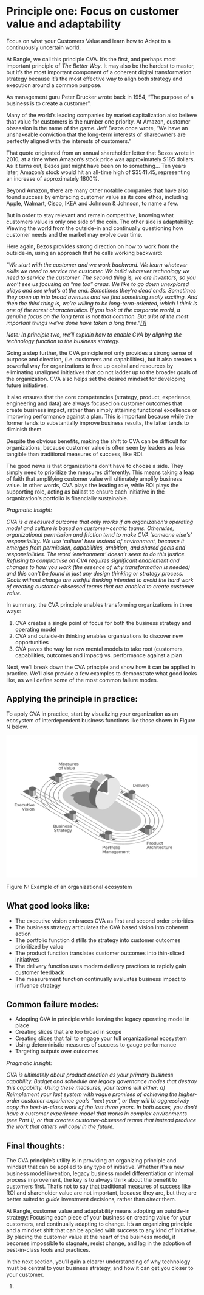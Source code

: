 # Principle one: Focus on customer value and adaptability

Focus on what your Customers Value and learn how to Adapt to a continuously uncertain world.

At Rangle, we call this principle CVA. It’s the first, and perhaps most important principle of _The Better Way_. It may also be the hardest to master, but it’s the most important component of a coherent digital transformation strategy because it’s the most effective way to align both strategy and execution around a common purpose.

As management guru Peter Drucker wrote back in 1954, “The purpose of a business is to create a customer”.

Many of the world’s leading companies by market capitalization also believe that value for customers is the number one priority. At Amazon, customer obsession is the name of the game. Jeff Bezos once wrote, “We have an unshakeable conviction that the long-term interests of shareowners are perfectly aligned with the interests of customers.”

That quote originated from an annual shareholder letter that Bezos wrote in 2010, at a time when Amazon’s stock price was approximately $185 dollars. As it turns out, Bezos just might have been on to something… Ten years later, Amazon’s stock would hit an all-time high of $3541.45, representing an increase of approximately 1800%.

Beyond Amazon, there are many other notable companies that have also found success by embracing customer value as its core ethos, including Apple, Walmart, Cisco, IKEA and Johnson & Johnson, to name a few.

But in order to stay relevant and remain competitive, knowing what customers value is only one side of the coin. The other side is adaptability: Viewing the world from the outside-in and continually questioning how customer needs and the market may evolve over time.

Here again, Bezos provides strong direction on how to work from the outside-in, using an approach that he calls working backward:

_“We start with the customer and we work backward. We learn whatever skills we need to service the customer. We build whatever technology we need to service the customer. The second thing is, we are inventors, so you won’t see us focusing on “me too” areas. We like to go down unexplored alleys and see what’s at the end. Sometimes they’re dead ends. Sometimes they open up into broad avenues and we find something really exciting. And then the third thing is, we’re willing to be long-term-oriented, which I think is one of the rarest characteristics. If you look at the corporate world, a genuine focus on the long term is not that common. But a lot of the most important things we’ve done have taken a long time.”_[_\[1\]_]()

_Note: In principle two, we’ll explain how to enable CVA by aligning the technology function to the business strategy._

Going a step further, the CVA principle not only provides a strong sense of purpose and direction, \(i.e. customers and capabilities\), but it also creates a powerful way for organizations to free up capital and resources by eliminating unaligned initiatives that do not ladder up to the broader goals of the organization. CVA also helps set the desired mindset for developing future initiatives.

It also ensures that the core competencies \(strategy, product, experience, engineering and data\) are always focused on customer outcomes that create business impact, rather than simply attaining functional excellence or improving performance against a plan. This is important because while the former tends to substantially improve business results, the latter tends to diminish them.

Despite the obvious benefits, making the shift to CVA can be difficult for organizations, because customer value is often seen by leaders as less tangible than traditional measures of success, like ROI.

The good news is that organizations don’t have to choose a side. They simply need to prioritize the measures differently. This means taking a leap of faith that amplifying customer value will ultimately amplify business value. In other words, CVA plays the leading role, while ROI plays the supporting role, acting as ballast to ensure each initiative in the organization's portfolio is financially sustainable.

_Pragmatic Insight:_

_CVA is a measured outcome that only works if an organization’s operating model and culture is based on customer-centric teams. Otherwise, organizational permission and friction tend to make CVA ‘someone else's’ responsibility. We use ‘culture’ here instead of environment, because it emerges from permission, capabilities, ambition, and shared goals and responsibilities. The word ‘environment’ doesn’t seem to do this justice. Refusing to compromise on CVA requires significant enablement and changes to how you work \(the essence of why transformation is needed\) and this can’t be found in just any design thinking or strategy process. Goals without change are wishful thinking intended to avoid the hard work of creating customer-obsessed teams that are enabled to create customer value._

In summary, the CVA principle enables transforming organizations in three ways:

1. CVA creates a single point of focus for both the business strategy and operating model
2. CVA and outside-in thinking enables organizations to discover new opportunities
3. CVA paves the way for new mental models to take root \(customers, capabilities, outcomes and impact\) vs. performance against a plan

Next, we’ll break down the CVA principle and show how it can be applied in practice. We’ll also provide a few examples to demonstrate what good looks like, as well define some of the most common failure modes.

## Applying the principle in practice:

To apply CVA in practice, start by visualizing your organization as an ecosystem of interdependent business functions like those shown in Figure N below.

![](../.gitbook/assets/0%20%287%29.png)

Figure N: Example of an organizational ecosystem



## What good looks like:

* The executive vision embraces CVA as first and second order priorities
* The business strategy articulates the CVA based vision into coherent action
* The portfolio function distills the strategy into customer outcomes prioritized by value
* The product function translates customer outcomes into thin-sliced initiatives
* The delivery function uses modern delivery practices to rapidly gain customer feedback
* The measurement function continually evaluates business impact to influence strategy

## Common failure modes:

* Adopting CVA in principle while leaving the legacy operating model in place
* Creating slices that are too broad in scope
* Creating slices that fail to engage your full organizational ecosystem
* Using deterministic measures of success to gauge performance
* Targeting outputs over outcomes

_Pragmatic Insight:_

_CVA is ultimately about product creation as your primary business capability. Budget and schedule are legacy governance modes that destroy this capability. Using these measures, your teams will either: a\) Reimplement your last system with vague promises of achieving the higher-order customer experience goals “next year”, or they will b\) aggressively copy the best-in-class work of the last three years. In both cases, you don’t have a customer experience model that works in complex environments \(see Part I\), or that creates customer-obsessed teams that instead produce the work that others will copy in the future._

## Final thoughts:

The CVA principle’s utility is in providing an organizing principle and mindset that can be applied to any type of initiative. Whether it's a new business model invention, legacy business model differentiation or internal process improvement, the key is to always think about the benefit to customers first. That’s not to say that traditional measures of success like ROI and shareholder value are not important, because they are, but they are better suited to _guide_ investment decisions, rather than _direct_ them.

At Rangle, customer value and adaptability means adopting an outside-in strategy: Focusing each piece of your business on creating value for your customers, and continually adapting to change. It’s an organizing principle and a mindset shift that can be applied with success to any kind of initiative. By placing the customer value at the heart of the business model, it becomes impossible to stagnate, resist change, and lag in the adoption of best-in-class tools and practices.

In the next section, you’ll gain a clearer understanding of why technology must be central to your business strategy, and how it can get you closer to your customer.

1. 
